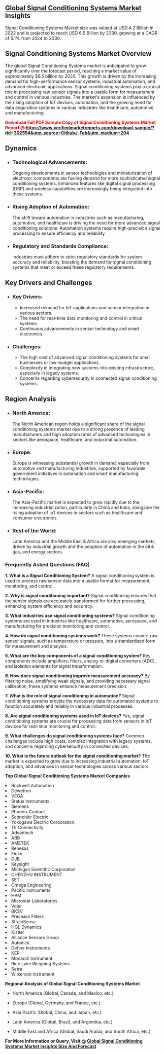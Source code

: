 <h2><a href="https://www.verifiedmarketreports.com/download-sample/?rid=302554&amp;utm_source=GithubJ&amp;utm_medium=204" target="_blank">Global Signal Conditioning Systems Market</a> Insights</h2><p>Signal Conditioning Systems Market size was valued at USD 4.2 Billion in 2022 and is projected to reach USD 6.5 Billion by 2030, growing at a CAGR of 6.1% from 2024 to 2030.</p><p> <h2>Signal Conditioning Systems Market Overview</h2> <p>The global Signal Conditioning Systems market is anticipated to grow significantly over the forecast period, reaching a market value of approximately $6.5 billion by 2030. This growth is driven by the increasing demand for high-performance sensor systems, industrial automation, and advanced electronic applications. Signal conditioning systems play a crucial role in processing raw sensor signals into a usable form for measurement and control in various industries. The market's expansion is influenced by the rising adoption of IoT devices, automation, and the growing need for data acquisition systems in various industries like healthcare, automotive, and manufacturing.</p> <p><strong><p><span class=""><span style="color: #ff0000;"><strong>Download Full PDF Sample Copy of Signal Conditioning Systems Market Report</strong> @ </span><a href="https://www.verifiedmarketreports.com/download-sample/?rid=302554&amp;utm_source=GithubJ-Feb&amp;utm_medium=204" target="_blank">https://www.verifiedmarketreports.com/download-sample/?rid=302554&amp;utm_source=GithubJ-Feb&amp;utm_medium=204</a></span></p></strong></p> <h2>Dynamics</h2> <ul> <li><h3>Technological Advancements: </h3> Ongoing developments in sensor technologies and miniaturization of electronic components are fueling demand for more sophisticated signal conditioning systems. Enhanced features like digital signal processing (DSP) and wireless capabilities are increasingly being integrated into these systems.</li> <li><h3>Rising Adoption of Automation: </h3> The shift toward automation in industries such as manufacturing, automotive, and healthcare is driving the need for more advanced signal conditioning solutions. Automation systems require high-precision signal processing to ensure efficiency and reliability.</li> <li><h3>Regulatory and Standards Compliance: </h3> Industries must adhere to strict regulatory standards for system accuracy and reliability, boosting the demand for signal conditioning systems that meet or exceed these regulatory requirements.</li> </ul> <h2>Key Drivers and Challenges</h2> <ul> <li><h3>Key Drivers:</h3> <ul> <li>Increased demand for IoT applications and sensor integration in various sectors.</li> <li>The need for real-time data monitoring and control in critical systems.</li> <li>Continuous advancements in sensor technology and smart electronics.</li> </ul> </li> <li><h3>Challenges:</h3> <ul> <li>The high cost of advanced signal conditioning systems for small businesses or low-budget applications.</li> <li>Complexity in integrating new systems into existing infrastructure, especially in legacy systems.</li> <li>Concerns regarding cybersecurity in connected signal conditioning systems.</li> </ul> </li> </ul> <h2>Region Analysis</h2> <ul> <li><h3>North America: </h3> The North American region holds a significant share of the signal conditioning systems market due to a strong presence of leading manufacturers and high adoption rates of advanced technologies in sectors like aerospace, healthcare, and industrial automation.</li> <li><h3>Europe: </h3> Europe is witnessing substantial growth in demand, especially from automotive and manufacturing industries, supported by favorable government initiatives in automation and smart manufacturing technologies.</li> <li><h3>Asia-Pacific: </h3> The Asia-Pacific market is expected to grow rapidly due to the increasing industrialization, particularly in China and India, alongside the rising adoption of IoT devices in sectors such as healthcare and consumer electronics.</li> <li><h3>Rest of the World: </h3> Latin America and the Middle East & Africa are also emerging markets, driven by industrial growth and the adoption of automation in the oil & gas, and energy sectors.</li> </ul> <h3>Frequently Asked Questions (FAQ)</h3> <p><strong>1. What is a Signal Conditioning System?</strong> A signal conditioning system is used to process raw sensor data into a usable format for measurement, monitoring, and control.</p> <p><strong>2. Why is signal conditioning important?</strong> Signal conditioning ensures that the sensor signals are accurately transformed for further processing, enhancing system efficiency and accuracy.</p> <p><strong>3. What industries use signal conditioning systems?</strong> Signal conditioning systems are used in industries like healthcare, automotive, aerospace, and manufacturing for precision monitoring and control.</p> <p><strong>4. How do signal conditioning systems work?</strong> These systems convert raw sensor signals, such as temperature or pressure, into a standardized form for measurement and analysis.</p> <p><strong>5. What are the key components of a signal conditioning system?</strong> Key components include amplifiers, filters, analog-to-digital converters (ADC), and isolation elements for signal transformation.</p> <p><strong>6. How does signal conditioning improve measurement accuracy?</strong> By filtering noise, amplifying weak signals, and providing necessary signal calibration, these systems enhance measurement precision.</p> <p><strong>7. What is the role of signal conditioning in automation?</strong> Signal conditioning systems provide the necessary data for automated systems to function accurately and reliably in various industrial processes.</p> <p><strong>8. Are signal conditioning systems used in IoT devices?</strong> Yes, signal conditioning systems are crucial for processing data from sensors in IoT devices for real-time monitoring and control.</p> <p><strong>9. What challenges do signal conditioning systems face?</strong> Common challenges include high costs, complex integration with legacy systems, and concerns regarding cybersecurity in connected devices.</p> <p><strong>10. What is the future outlook for the signal conditioning market?</strong> The market is expected to grow due to increasing industrial automation, IoT adoption, and advances in sensor technologies across various sectors.</p> </p><p><strong>Top Global Signal Conditioning Systems Market Companies</strong></p><div data-test-id=""><p><li>Rockwell Automation</li><li> Dewetron</li><li> VEGA</li><li> Status Instruments</li><li> Siemens</li><li> Phoenix Contact</li><li> Schneider Electric</li><li> Yokogawa Electric Corporation</li><li> TE Connectivity</li><li> Advantech</li><li> ABB</li><li> AMETEK</li><li> Renesas</li><li> Fluke</li><li> DJB</li><li> Keysight</li><li> Michigan Scientific Corporation</li><li> CHENZHU INSTRUMENT</li><li> SET</li><li> Omega Engineering</li><li> Pacific Instruments</li><li> HBM</li><li> Microstar Laboratories</li><li> Voler</li><li> BKSV</li><li> Precision Filters</li><li> StrainSense</li><li> HGL Dynamics</li><li> Kistler</li><li> Alliance Sensors Group</li><li> Autonics</li><li> Define Instruments</li><li> KEP</li><li> Monarch Instrument</li><li> Rice Lake Weighing Systems</li><li> Setra</li><li> Wilkerson Instrument</li></p><div><strong>Regional Analysis of&nbsp;Global Signal Conditioning Systems Market</strong></div><ul><li dir="ltr"><p dir="ltr">North America&nbsp;(Global, Canada, and Mexico, etc.)</p></li><li dir="ltr"><p dir="ltr">Europe (Global, Germany, and France, etc.)</p></li><li dir="ltr"><p dir="ltr">Asia Pacific&nbsp;(Global, China, and Japan, etc.)</p></li><li dir="ltr"><p dir="ltr">Latin America&nbsp;(Global, Brazil, and Argentina, etc.)</p></li><li dir="ltr">Middle East and Africa&nbsp;(Global, Saudi Arabia, and South Africa, etc.)</li></ul><p><strong>For More Information or Query, Visit @&nbsp;</strong><strong><a href="https://www.verifiedmarketreports.com/product/signal-conditioning-systems-market/?utm_source=GithubJ&amp;utm_medium=204" target="_blank">Global Signal Conditioning Systems Market Insights Size And Forecast</a></strong></p></div>
